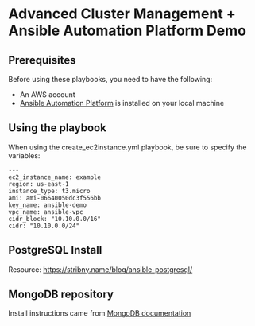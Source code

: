 # Advanced Cluster Management + Ansible Automation Platform Demo

## Prerequisites

Before using these playbooks, you need to have the following:

- An AWS account
- [Ansible Automation Platform](https://developers.redhat.com/products/ansible/download) is installed on your local machine

## Using the playbook 
When using the create_ec2instance.yml playbook, be sure to specify the variables:
```
---
ec2_instance_name: example
region: us-east-1
instance_type: t3.micro
ami: ami-06640050dc3f556bb
key_name: ansible-demo
vpc_name: ansible-vpc
cidr_block: "10.10.0.0/16"
cidr: "10.10.0.0/24"
```
## PostgreSQL Install 
Resource: https://stribny.name/blog/ansible-postgresql/

## MongoDB repository

Install instructions came from [MongoDB documentation](https://www.mongodb.com/docs/manual/tutorial/install-mongodb-on-red-hat/)
